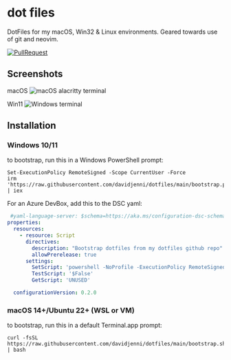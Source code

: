 # dot files

DotFiles for my macOS, Win32 & Linux environments. Geared towards use of git and neovim.

[![PullRequest](https://github.com/davidjenni/dotfiles/actions/workflows/PR.yml/badge.svg)](https://github.com/davidjenni/dotfiles/actions/workflows/PR.yml)

## Screenshots

macOS
![macOS alacritty terminal](assets/mac-terminal.png)

Win11
![Windows terminal](assets/win-terminal.png)

## Installation

### Windows 10/11

to bootstrap, run this in a Windows PowerShell prompt:

````shell
Set-ExecutionPolicy RemoteSigned -Scope CurrentUser -Force
irm 'https://raw.githubusercontent.com/davidjenni/dotfiles/main/bootstrap.ps1' | iex
````

For an Azure DevBox, add this to the DSC yaml:

```yaml
 #yaml-language-server: $schema=https://aka.ms/configuration-dsc-schema/0.2
properties:
  resources:
    - resource: Script
      directives:
        description: "Bootstrap dotfiles from my dotfiles github repo"
        allowPrerelease: true
      settings:
        SetScript: 'powershell -NoProfile -ExecutionPolicy RemoteSigned -command { Set-ExecutionPolicy RemoteSigned -Scope CurrentUser -Force; $env:DOT_HEADLESS=1; irm https://raw.githubusercontent.com/davidjenni/dotfiles/main/bootstrap.ps1 | iex }'
        TestScript: '$False'
        GetScript: 'UNUSED'

  configurationVersion: 0.2.0
```

### macOS 14+/Ubuntu 22+ (WSL or VM)

to bootstrap, run this in a default Terminal.app prompt:

````shell
curl -fsSL https://raw.githubusercontent.com/davidjenni/dotfiles/main/bootstrap.sh | bash
````
